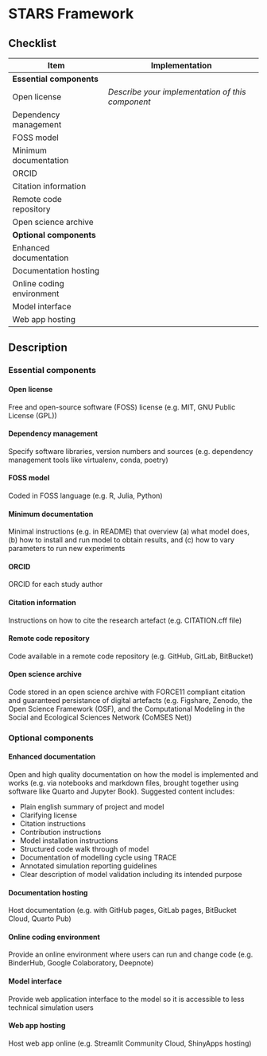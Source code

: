 # STARS Framework

## Checklist

| Item | Implementation |
| --- | --- |
| **Essential components** | <!----> |
| Open license | *Describe your implementation of this component* |
| Dependency management | <!----> |
| FOSS model | <!----> |
| Minimum documentation | <!----> |
| ORCID | <!----> |
| Citation information | <!----> |
| Remote code repository | <!----> |
| Open science archive | <!----> |
| **Optional components** | <!----> |
| Enhanced documentation | <!----> |
| Documentation hosting | <!----> |
| Online coding environment | <!----> |
| Model interface | <!----> |
| Web app hosting | <!----> |

## Description

### Essential components

#### Open license

Free and open-source software (FOSS) license (e.g. MIT, GNU Public License (GPL))

#### Dependency management

Specify software libraries, version numbers and sources (e.g. dependency management tools like virtualenv, conda, poetry)

#### FOSS model

Coded in FOSS language (e.g. R, Julia, Python)

#### Minimum documentation

Minimal instructions (e.g. in README) that overview (a) what model does, (b) how to install and run model to obtain results, and (c) how to vary parameters to run new experiments

#### ORCID

ORCID for each study author

#### Citation information

Instructions on how to cite the research artefact (e.g. CITATION.cff file)

#### Remote code repository

Code available in a remote code repository (e.g. GitHub, GitLab, BitBucket)

#### Open science archive

Code stored in an open science archive with FORCE11 compliant citation and guaranteed persistance of digital artefacts (e.g. Figshare, Zenodo, the Open Science Framework (OSF), and the Computational Modeling in the Social and Ecological Sciences Network (CoMSES Net))

### Optional components

#### Enhanced documentation

Open and high quality documentation on how the model is implemented and works (e.g. via notebooks and markdown files, brought together using software like Quarto and Jupyter Book). Suggested content includes:

* Plain english summary of project and model
* Clarifying license
* Citation instructions
* Contribution instructions
* Model installation instructions
* Structured code walk through of model
* Documentation of modelling cycle using TRACE
* Annotated simulation reporting guidelines
* Clear description of model validation including its intended purpose

#### Documentation hosting

Host documentation (e.g. with GitHub pages, GitLab pages, BitBucket Cloud, Quarto Pub)

#### Online coding environment

Provide an online environment where users can run and change code (e.g. BinderHub, Google Colaboratory, Deepnote)

#### Model interface

Provide web application interface to the model so it is accessible to less technical simulation users

#### Web app hosting

Host web app online (e.g. Streamlit Community Cloud, ShinyApps hosting)